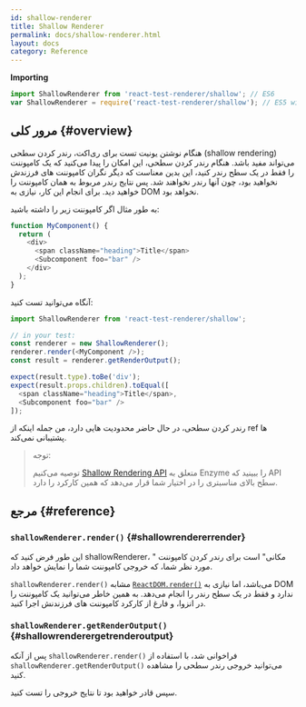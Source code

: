 ```yaml
---
id: shallow-renderer
title: Shallow Renderer
permalink: docs/shallow-renderer.html
layout: docs
category: Reference
---
```


**Importing**

```javascript
import ShallowRenderer from 'react-test-renderer/shallow'; // ES6
var ShallowRenderer = require('react-test-renderer/shallow'); // ES5 with npm
```

## مرور کلی {#overview}

هنگام نوشتن یونیت تست برای ری‌اکت، رندر کردن سطحی (shallow rendering) می‌تواند مفید باشد. هنگام رندر کردن سطحی، این امکان را پیدا می‌کنید که یک کامپوننت را فقط در یک سطح رندر کنید، این بدین معناست که دیگر نگران کامپوننت های فرزندش نخواهید بود، چون آنها رندر نخواهند شد. پس نتایج رندر مربوط به همان کامپوننت را خواهید دید. برای انجام این کار، نیازی به DOM نخواهد بود.

به طور مثال اگر کامپوننت زیر را داشته باشید:

```javascript
function MyComponent() {
  return (
    <div>
      <span className="heading">Title</span>
      <Subcomponent foo="bar" />
    </div>
  );
}
```

آنگاه می‌توانید تست کنید:

```javascript
import ShallowRenderer from 'react-test-renderer/shallow';

// in your test:
const renderer = new ShallowRenderer();
renderer.render(<MyComponent />);
const result = renderer.getRenderOutput();

expect(result.type).toBe('div');
expect(result.props.children).toEqual([
  <span className="heading">Title</span>,
  <Subcomponent foo="bar" />
]);
```

رندر کردن سطحی، در حال حاضر محدودیت هایی دارد، من جمله اینکه از ref ها پشتیبانی نمی‌کند.

> توجه:
>
> توصیه می‌کنیم [Shallow Rendering API](https://airbnb.io/enzyme/docs/api/shallow.html) متعلق به Enzyme را ببینید که API سطح بالای مناسبتری را در اختیار شما قرار می‌دهد که همین کارکرد را دارد. 

## مرجع {#reference}

### `shallowRenderer.render()` {#shallowrendererrender}

این طور فرض کنید که shallowRenderer، " مکانی"  است برای رندر کردن کامپوننت مورد نظر شما، که خروجی کامپوننت شما را نمایش خواهد داد.

`shallowRenderer.render()` مشابه [`ReactDOM.render()`](/docs/react-dom.html#render) می‌باشد، اما نیازی به DOM  ندارد و فقط در یک سطح رندر را انجام می‌دهد. به همین خاطر می‌توانید یک کامپوننت را در انزوا، و فارغ از کارکرد کامپوننت های فرزندنش اجرا کنید.

### `shallowRenderer.getRenderOutput()` {#shallowrenderergetrenderoutput}

پس از آنکه `shallowRenderer.render()` فراخوانی شد، با استفاده از `shallowRenderer.getRenderOutput()` می‌توانید خروجی رندر سطحی را مشاهده کنید.

سپس قادر خواهید بود تا نتایج خروجی را تست کنید.
